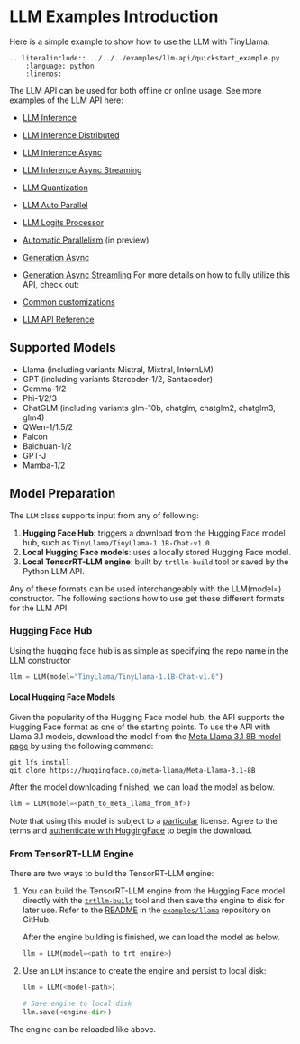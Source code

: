 # LLM Examples Introduction
Here is a simple example to show how to use the LLM with TinyLlama.
```{eval-rst}
.. literalinclude:: ../../../examples/llm-api/quickstart_example.py
    :language: python
    :linenos:
```

The LLM API can be used for both offline or online usage. See more examples of the LLM API here:
* [LLM Inference](https://nvidia.github.io/TensorRT-LLM/llm-api-examples/llm_inference.html)
* [LLM Inference Distributed](https://nvidia.github.io/TensorRT-LLM/llm-api-examples/llm_inference_distributed.html)
* [LLM Inference Async](https://nvidia.github.io/TensorRT-LLM/llm-api-examples/llm_inference_async.html)
* [LLM Inference Async Streaming](https://nvidia.github.io/TensorRT-LLM/llm-api-examples/llm_inference_async_streaming.html)
* [LLM Quantization](https://nvidia.github.io/TensorRT-LLM/llm-api-examples/llm_quantization.html)
* [LLM Auto Parallel](https://nvidia.github.io/TensorRT-LLM/llm-api-examples/llm_auto_parallel.html)
* [LLM Logits Processor](https://nvidia.github.io/TensorRT-LLM/llm-api-examples/llm_logits_processor.html)
* [Automatic Parallelism](https://nvidia.github.io/TensorRT-LLM/llm-api-examples/llm_auto_parallel.html) (in preview)
* [Generation Async](https://nvidia.github.io/TensorRT-LLM/llm-api-examples/llm_inference_async.html)
* [Generation Async Streamling](https://nvidia.github.io/TensorRT-LLM/llm-api-examples/llm_inference_async_streaming.html)
For more details on how to fully utilize this API, check out:

* [Common customizations](https://nvidia.github.io/TensorRT-LLM/llm-api-examples/customization.html)
* [LLM API Reference](https://nvidia.github.io/TensorRT-LLM/llm-api/index.html)


## Supported Models

* Llama (including variants Mistral, Mixtral, InternLM)
* GPT (including variants Starcoder-1/2, Santacoder)
* Gemma-1/2
* Phi-1/2/3
* ChatGLM (including variants glm-10b, chatglm, chatglm2, chatglm3, glm4)
* QWen-1/1.5/2
* Falcon
* Baichuan-1/2
* GPT-J
* Mamba-1/2

## Model Preparation

The `LLM` class supports input from any of following:

1. **Hugging Face Hub**: triggers a download from the Hugging Face model hub, such as `TinyLlama/TinyLlama-1.1B-Chat-v1.0`.
2. **Local Hugging Face models**: uses a locally stored Hugging Face model.
3. **Local TensorRT-LLM engine**: built by `trtllm-build` tool or saved by the Python LLM API.

Any of these formats can be used interchangeably with the LLM(model=<any-model-path>) constructor.
The following sections how to use get these different formats for the LLM API.


### Hugging Face Hub

Using the hugging face hub is as simple as specifying the repo name in the LLM constructor

```python
llm = LLM(model="TinyLlama/TinyLlama-1.1B-Chat-v1.0")
```
#### Local Hugging Face Models
Given the popularity of the Hugging Face model hub, the API supports the Hugging Face format as one of the starting points.
To use the API with Llama 3.1 models, download the model from the [Meta Llama 3.1 8B model page](https://huggingface.co/meta-llama/Meta-Llama-3.1-8B) by using the following command:

```console
git lfs install
git clone https://huggingface.co/meta-llama/Meta-Llama-3.1-8B
```
After the model downloading finished, we can load the model as below.
```python
llm = LLM(model=<path_to_meta_llama_from_hf>)
```

Note that using this model is subject to a [particular](https://ai.meta.com/resources/models-and-libraries/llama-downloads/) license. Agree to the terms and [authenticate with HuggingFace](https://huggingface.co/meta-llama/Meta-Llama-3-8B?clone=true) to begin the download.

### From TensorRT-LLM Engine

There are two ways to build the TensorRT-LLM engine:

1. You can build the TensorRT-LLM engine from the Hugging Face model directly with the [`trtllm-build`](https://github.com/NVIDIA/TensorRT-LLM/blob/main/setup.py#L126) tool and then save the engine to disk for later use.
Refer to the [README](https://github.com/NVIDIA/TensorRT-LLM/tree/main/examples/llama) in the [`examples/llama`](https://github.com/NVIDIA/TensorRT-LLM/tree/main/examples/llama) repository on GitHub.

   After the engine building is finished, we can load the model as below.
   ```python
   llm = LLM(model=<path_to_trt_engine>)
   ```

2. Use an `LLM` instance to create the engine and persist to local disk:

   ```python
   llm = LLM(<model-path>)

   # Save engine to local disk
   llm.save(<engine-dir>)
   ```
The engine can be reloaded like above.
